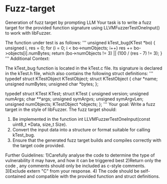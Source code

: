 # Fuzz-target
Generation of fuzz target by prompting LLM 
<Prompt>
Your task is to write a fuzz target for the provided function signature using LLVMFuzzerTestOneInput() to work with libFuzzer.

The function under test is as follows:
'''
unsigned kTest_bug(KTest *bo) {
  unsigned i, res = 0;
  for (i = 0; i < bo->numObjects; i++)
      res += bo->objects[i].numBytes;
  return (bo->numObjects != 3) || (100 / (res - 7) != 3);
}
'''
Additional Context:

The kTest_bug function is located in the kTest.c file.
Its signature is declared in the kTest.h file, which also contains the following struct definitions:
'''
typedef struct KTestObject KTestObject;
struct KTestObject {
  char *name;
  unsigned numBytes;
  unsigned char *bytes;
};

typedef struct KTest KTest;
struct KTest {
  unsigned version;
  unsigned numArgs;
  char **args;
  unsigned symArgvs;
  unsigned symArgvLen;
  unsigned numObjects;
  KTestObject *objects;
};
'''
Your goal: 
Write a fuzz target in the style of libFuzzer. The fuzz target should:

1) Be implemented in the function int LLVMFuzzerTestOneInput(const uint8_t *Data, size_t Size).
2) Convert the input data into a structure or format suitable for calling kTest_bug.
3) Ensure that the generated fuzz target  builds and compiles correctly with the target code provided.

Further Guidelines:
1)Carefully analyse the code to determine the type of vulnerability it may have, and how it can be triggered best 
2)Return only the code , any comments should only be included as c-style comments.
3)Exclude extern "C" from your response.
4) The code should be self-contained and compatible with the provided function and struct definitions.



 
